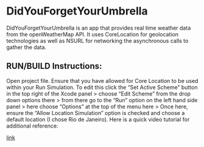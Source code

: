 # DidYouForgetYourUmbrella
DidYouForgetYourUmbrella is an app that provides real time weather data from the openWeatherMap API. It uses CoreLocation for geolocation technologies as well as NSURL for networking the asynchronous calls to gather the data. 

## RUN/BUILD Instructions: 

Open project file. 
Ensure that you have allowed for Core Location to be used within your Run Simulation. To edit this click the “Set Active Scheme” button in the top right of the Xcode panel > choose “Edit Scheme” from the drop down options there > from there go to the “Run” option on the left hand side panel > here choose “Options” at the top of the menu here > Once here, ensure the “Allow Location Simulation” option is checked and choose a default location (I chose Rio de Janeiro). Here is a quick video tutorial for additional reference: 

[link](http://take.ms/iFAMr "Edit Scheme for CoreLocation video")